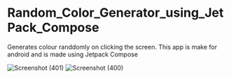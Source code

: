 # Random_Color_Generator_using_JetPack_Compose
Generates colour randdomly on clicking the screen. This app is make for android and is made using Jetpack Compose


![Screenshot (401)](https://github.com/Saransh1650/Random_Color_Generator_using_JetPack_Compose/assets/91770163/46cb6fec-da61-4805-b96f-637c9563fe89)
![Screenshot (400)](https://github.com/Saransh1650/Random_Color_Generator_using_JetPack_Compose/assets/91770163/ceaf8609-308a-4bd7-a5f5-96eba4ef0ec5)
